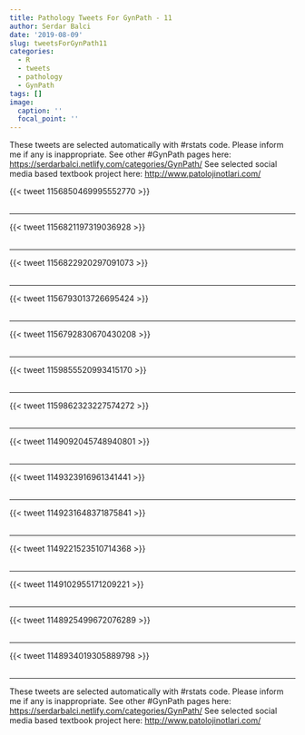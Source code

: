 ```yaml
---
title: Pathology Tweets For GynPath - 11
author: Serdar Balci
date: '2019-08-09'
slug: tweetsForGynPath11
categories:
  - R
  - tweets
  - pathology
  - GynPath
tags: []
image:
  caption: ''
  focal_point: ''
---
```



These tweets are selected automatically with #rstats code. Please inform me if any is inappropriate.
See other #GynPath pages here: https://serdarbalci.netlify.com/categories/GynPath/ 
See selected social media based textbook project here: http://www.patolojinotlari.com/

{{< tweet 1156850469995552770 >}}
<br>
<br>
<hr>
{{< tweet 1156821197319036928 >}}
<br>
<br>
<hr>
{{< tweet 1156822920297091073 >}}
<br>
<br>
<hr>
{{< tweet 1156793013726695424 >}}
<br>
<br>
<hr>
{{< tweet 1156792830670430208 >}}
<br>
<br>
<hr>
{{< tweet 1159855520993415170 >}}
<br>
<br>
<hr>
{{< tweet 1159862323227574272 >}}
<br>
<br>
<hr>
{{< tweet 1149092045748940801 >}}
<br>
<br>
<hr>
{{< tweet 1149323916961341441 >}}
<br>
<br>
<hr>
{{< tweet 1149231648371875841 >}}
<br>
<br>
<hr>
{{< tweet 1149221523510714368 >}}
<br>
<br>
<hr>
{{< tweet 1149102955171209221 >}}
<br>
<br>
<hr>
{{< tweet 1148925499672076289 >}}
<br>
<br>
<hr>
{{< tweet 1148934019305889798 >}}
<br>
<br>
<hr>


These tweets are selected automatically with #rstats code. Please inform me if any is inappropriate.
See other #GynPath pages here: https://serdarbalci.netlify.com/categories/GynPath/ 
See selected social media based textbook project here: http://www.patolojinotlari.com/
